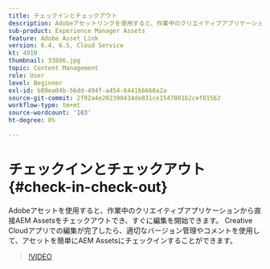 ```yaml
---
title: チェックインとチェックアウト
description: Adobeアセットリンクを使用すると、作業中のクリエイティブアプリケーションから直接AEM Assetsをチェックアウトでき、すぐに編集を開始できます。 Creative Cloudアプリでの編集が完了したら、適切なバージョン管理やコメントを使用して、アセットを簡単にAEM Assetsにチェックインすることができます。
sub-product: Experience Manager Assets
feature: Adobe Asset Link
version: 6.4, 6.5, Cloud Service
kt: 4910
thumbnail: 33886.jpg
topic: Content Management
role: User
level: Beginner
exl-id: b89ea04b-56dd-494f-a454-644166660a2a
source-git-commit: 2f02a4e202390434de831ce1547001b2cef01562
workflow-type: tm+mt
source-wordcount: '103'
ht-degree: 0%

---
```


# チェックインとチェックアウト {#check-in-check-out}

Adobeアセットを使用すると、作業中のクリエイティブアプリケーションから直接AEM Assetsをチェックアウトでき、すぐに編集を開始できます。 Creative Cloudアプリでの編集が完了したら、適切なバージョン管理やコメントを使用して、アセットを簡単にAEM Assetsにチェックインすることができます。

>[!VIDEO](https://video.tv.adobe.com/v/33886/?quality=12)
